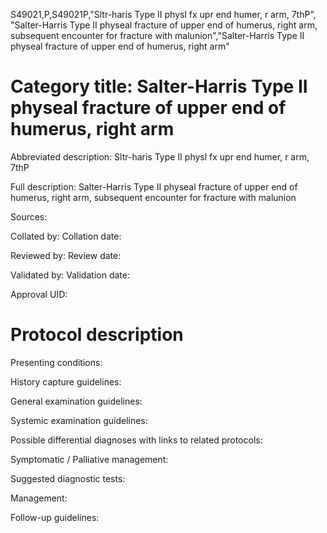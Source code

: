 S49021,P,S49021P,"Sltr-haris Type II physl fx upr end humer, r arm, 7thP", "Salter-Harris Type II physeal fracture of upper end of humerus, right arm, subsequent encounter for fracture with malunion","Salter-Harris Type II physeal fracture of upper end of humerus, right arm"
# Category title: Salter-Harris Type II physeal fracture of upper end of humerus, right arm

Abbreviated description: Sltr-haris Type II physl fx upr end humer, r arm, 7thP

Full description: Salter-Harris Type II physeal fracture of upper end of humerus, right arm, subsequent encounter for fracture with malunion

Sources:

Collated by:
Collation date:

Reviewed by:
Review date:

Validated by:
Validation date:

Approval UID:

# Protocol description

Presenting conditions:

History capture guidelines:

General examination guidelines:

Systemic examination guidelines:

Possible differential diagnoses with links to related protocols:

Symptomatic / Palliative management:

Suggested diagnostic tests:

Management:

Follow-up guidelines:
